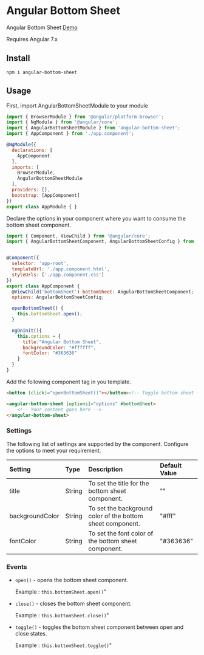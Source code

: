 # Angular Bottom Sheet

Angular Bottom Sheet [Demo](http://rahulprabhakar.in/angular-bottom-sheet/)

Requires Angular 7.x

## Install

``npm i angular-bottom-sheet``

## Usage

First, import AngularBottomSheetModule to your module

```javascript
import { BrowserModule } from '@angular/platform-browser';
import { NgModule } from '@angular/core';
import { AngularBottomSheetModule } from 'angular-bottom-sheet';
import { AppComponent } from './app.component';

@NgModule({
  declarations: [
    AppComponent
  ],
  imports: [
    BrowserModule,
    AngularBottomSheetModule
  ],
  providers: [],
  bootstrap: [AppComponent]
})
export class AppModule { }

```

Declare the options in your component where you want to consume the bottom sheet component.

```javascript
import { Component, ViewChild } from '@angular/core';
import { AngularBottomSheetComponent, AngularBottomSheetConfig } from 'angular-bottom-sheet';


@Component({
  selector: 'app-root',
  templateUrl: './app.component.html',
  styleUrls: ['./app.component.css']
})
export class AppComponent {
  @ViewChild('bottomSheet') bottomSheet: AngularBottomSheetComponent;
  options: AngularBottomSheetConfig;

  openBottomSheet() {
    this.bottomSheet.open();
  }

  ngOnInit(){
    this.options = {
      title:"Angular Bottom Sheet",
      backgroundColor: "#ffffff", 
      fontColor: "#363636" 
    }
  }
}

```

Add the following component tag in you template.

```html
<button (click)="openBottomSheet()"></button><!-- Toggle bottom sheet -->

<angular-bottom-sheet [options]="options" #bottomSheet>
    <!-- Your content goes here -->
</angular-bottom-sheet>
```

### Settings
The following list of settings are supported by the component. Configure the options to meet your requirement.

| Setting         |Type    | Description            | Default Value |
|:--- |:--- |:--- |:--- |
| title | String | To set the title for the bottom sheet component. | "" |
| backgroundColor | String | To set the background color of the bottom sheet component. | "#fff" |
| fontColor | String | To set the font color of the bottom sheet component. | "#363636" |

### Events
- `open()` - opens the bottom sheet component.
    
    Example : `this.bottomSheet.open()`"
- `close()` - closes the bottom sheet component.
    
    Example : `this.bottomSheet.close()`"
- `toggle()` - toggles the bottom sheet component between open and close states.
    
    Example : `this.bottomSheet.toggle()`"

